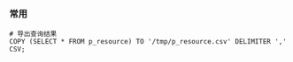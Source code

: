 ### 常用

```psql
# 导出查询结果
COPY (SELECT * FROM p_resource) TO '/tmp/p_resource.csv' DELIMITER ',' CSV;


```

